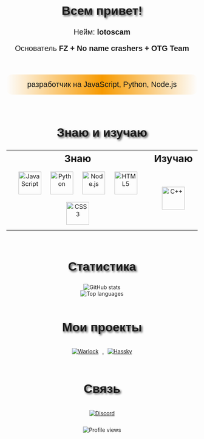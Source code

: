 <h1 align="center">

<h2 align="center" style="font-size: 32px; text-shadow: 3px 3px 5px rgba(0, 0, 0, 0.7); font-family: 'Arial', sans-serif;">Всем привет!</h2>

<p align="center" style="font-size: 20px; font-family: 'Arial', sans-serif;">
  Нейм: <strong>lotoscam</strong>
</p>

<p align="center" style="font-size: 20px; font-family: 'Arial', sans-serif;">
  Основатель <strong>FZ + No name crashers + OTG Team</strong>
</p>
<br/>
<p align="center" style="font-size: 20px; background: linear-gradient(90deg, #1A0CFF00, #F79A00, #1A0CFF00); padding: 15px; border-radius: 15px; font-family: 'Arial', sans-serif;">
  разработчик на JavaScript, Python, Node.js
</p>

<br/>

<h2 align="center" style="font-size: 32px; text-shadow: 3px 3px 5px rgba(0, 0, 0, 0.7); font-family: 'Arial', sans-serif;">Знаю и изучаю</h2>

<div align="center">
  <table>
    <tr>
      <th align="center" style="font-size: 26px;">Знаю</th>
      <th align="center" style="font-size: 26px;">Изучаю</th>
    </tr>
    <tr>
      <td align="center">
        <img src="https://cdn.jsdelivr.net/gh/devicons/devicon/icons/javascript/javascript-original.svg" width="60" height="60" alt="JavaScript" style="margin: 10px; transition: transform 0.3s ease;" onmouseover="this.style.transform='scale(1.2)'" onmouseout="this.style.transform='scale(1)'" />
        <img src="https://cdn.jsdelivr.net/gh/devicons/devicon/icons/python/python-original.svg" width="60" height="60" alt="Python" style="margin: 10px; transition: transform 0.3s ease;" onmouseover="this.style.transform='scale(1.2)'" onmouseout="this.style.transform='scale(1)'" />
        <img src="https://cdn.jsdelivr.net/gh/devicons/devicon/icons/nodejs/nodejs-original-wordmark.svg" width="60" height="60" alt="Node.js" style="margin: 10px; transition: transform 0.3s ease;" onmouseover="this.style.transform='scale(1.2)'" onmouseout="this.style.transform='scale(1)'" />
        <img src="https://cdn.jsdelivr.net/gh/devicons/devicon/icons/html5/html5-original.svg" width="60" height="60" alt="HTML5" style="margin: 10px; transition: transform 0.3s ease;" onmouseover="this.style.transform='scale(1.2)'" onmouseout="this.style.transform='scale(1)'" />
        <img src="https://cdn.jsdelivr.net/gh/devicons/devicon/icons/css3/css3-original.svg" width="60" height="60" alt="CSS3" style="margin: 10px; transition: transform 0.3s ease;" onmouseover="this.style.transform='scale(1.2)'" onmouseout="this.style.transform='scale(1)'" />
      </td>
      <td align="center">
        <img src="https://cdn.jsdelivr.net/gh/devicons/devicon/icons/cplusplus/cplusplus-original.svg" width="60" height="60" alt="C++" style="margin: 10px; transition: transform 0.3s ease;" onmouseover="this.style.transform='scale(1.2)'" onmouseout="this.style.transform='scale(1)'" />
      </td>
    </tr>
  </table>
</div>

<br/>

<h2 align="center" style="font-size: 32px; text-shadow: 3px 3px 5px rgba(0, 0, 0, 0.7); font-family: 'Arial', sans-serif;">Статистика</h2>

<div align="center">
  <img src="https://github-readme-stats.vercel.app/api?username=lotoscam&show_icons=true&theme=radical" alt="GitHub stats" />
  <br/>
  <img src="https://github-readme-stats.vercel.app/api/top-langs/?username=lotoscam&layout=compact&theme=radical" alt="Top languages" />
</div>

<br/>

<h2 align="center" style="font-size: 32px; text-shadow: 3px 3px 5px rgba(0, 0, 0, 0.7); font-family: 'Arial', sans-serif;">Мои проекты</h2>

<div align="center">
  <a href="https://github.com/lotoscam/Warlock">
    <img src="https://img.shields.io/badge/Warlock-FF6F61?style=for-the-badge&logo=github&logoColor=white" alt="Warlock" style="margin: 10px; transition: transform 0.3s ease;" onmouseover="this.style.transform='scale(1.1)'" onmouseout="this.style.transform='scale(1)'" />
  </a>
  <a href="https://github.com/lotoscam/Hassky">
    <img src="https://img.shields.io/badge/Hassky-6B5B95?style=for-the-badge&logo=github&logoColor=white" alt="Hassky" style="margin: 10px; transition: transform 0.3s ease;" onmouseover="this.style.transform='scale(1.1)'" onmouseout="this.style.transform='scale(1)'" />
  </a>
</div>

<br/>

<h2 align="center" style="font-size: 32px; text-shadow: 3px 3px 5px rgba(0, 0, 0, 0.7); font-family: 'Arial', sans-serif;">Связь</h2>

<div align="center">
  <a href="https://discord.com/users/1321229587182522469">
    <img src="https://img.shields.io/badge/Discord-5865F2?style=for-the-badge&logo=discord&logoColor=white" alt="Discord" style="margin: 10px; transition: transform 0.3s ease;" onmouseover="this.style.transform='scale(1.1)'" onmouseout="this.style.transform='scale(1)'" />
  </a>
</div>

<br/>

<div align="center">
  <img src="https://komarev.com/ghpvc/?username=lotoscam&color=blue&style=flat-square" alt="Profile views" />
</div>
